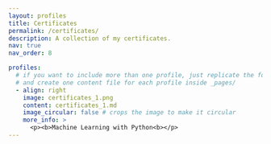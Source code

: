 ```yaml
---
layout: profiles
title: Certificates
permalink: /certificates/
description: A collection of my certificates.
nav: true
nav_order: 8

profiles:
  # if you want to include more than one profile, just replicate the following block
  # and create one content file for each profile inside _pages/
  - align: right
    image: certificates_1.png
    content: certificates_1.md
    image_circular: false # crops the image to make it circular
    more_info: >
      <p><b>Machine Learning with Python<b></p>
---
```

